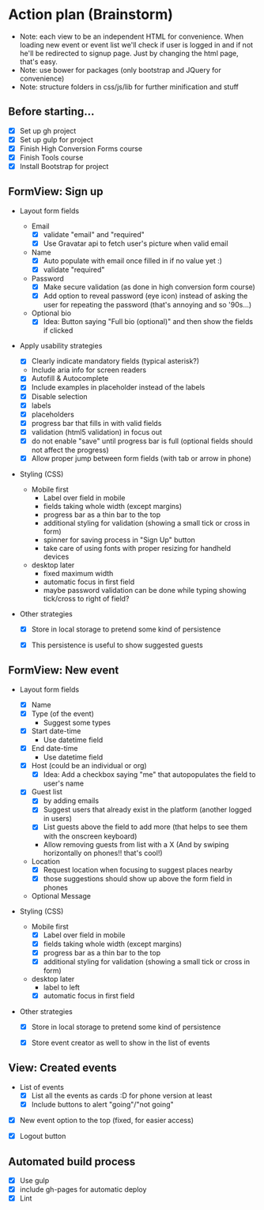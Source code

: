 # Action plan (Brainstorm)

* Note: each view to be an independent HTML for convenience. When loading new event or event list we'll check if user is logged in and if not he'll be redirected to signup page. Just by changing the html page, that's easy.
* Note: use bower for packages (only bootstrap and JQuery for convenience)
* Note: structure folders in css/js/lib for further minification and stuff

## Before starting...
- [x] Set up gh project
- [x] Set up gulp for project
- [x] Finish High Conversion Forms course
- [x] Finish Tools course
- [x] Install Bootstrap for project

## FormView: Sign up
- Layout form fields
  - Email
    - [x] validate "email" and "required"
    - [x] Use Gravatar api to fetch user's picture when valid email
  - Name
    - [x] Auto populate with email once filled in if no value yet :)
    - [x] validate "required"
  - Password
    - [x] Make secure validation (as done in high conversion form course)
    - [x] Add option to reveal password (eye icon) instead of asking the user for repeating the password (that's annoying and so '90s...)
  - Optional bio
    - [x] Idea: Button saying "Full bio (optional)" and then show the fields if clicked

- Apply usability strategies
  - [x] Clearly indicate mandatory fields (typical asterisk?)
  - Include aria info for screen readers
  - [x] Autofill & Autocomplete
  - [x] Include examples in placeholder instead of the labels
  - [x] Disable selection
  - [x] labels
  - [x] placeholders
  - [x] progress bar that fills in with valid fields
  - [x] validation (html5 validation) in focus out
  - [x] do not enable "save" until progress bar is full (optional fields should not affect the progress)
  - [x] Allow proper jump between form fields (with tab or arrow in phone)

- Styling (CSS)
  - Mobile first
    - Label over field in mobile
    - fields taking whole width (except margins)
    - progress bar as a thin bar to the top
    - additional styling for validation (showing a small tick or cross in form)
    - spinner for saving process in "Sign Up" button
    - take care of using fonts with proper resizing for handheld devices
  - desktop later
    - fixed maximum width
    - automatic focus in first field
    - maybe password validation can be done while typing showing tick/cross to right of field?

- Other strategies
  - [x] Store in local storage to pretend some kind of persistence
  - [x] This persistence is useful to show suggested guests


## FormView: New event
- Layout form fields
  - [x] Name
  - [x] Type (of the event)
    - Suggest some types
  - [x] Start date-time
    - Use datetime field
  - [x] End date-time
    - Use datetime field
  - [x] Host (could be an individual or org)
    - [x] Idea: Add a checkbox saying "me" that autopopulates the field to user's name
  - [x] Guest list
    - [x] by adding emails
    - [x] Suggest users that already exist in the platform (another logged in users)
    - [x] List guests above the field to add more (that helps to see them with the onscreen keyboard)
    - Allow removing guests from list with a X (And by swiping horizontally on phones!! that's cool!)
  - Location
    - [x] Request location when focusing to suggest places nearby
    - [x] those suggestions should show up above the form field in phones
  - Optional Message

- Styling (CSS)
  - Mobile first
    - [x] Label over field in mobile
    - [x] fields taking whole width (except margins)
    - [x] progress bar as a thin bar to the top
    - [x] additional styling for validation (showing a small tick or cross in form)
  - desktop later
    - label to left
    - [x] automatic focus in first field

- Other strategies
  - [x] Store in local storage to pretend some kind of persistence
  - [x] Store event creator as well to show in the list of events


## View: Created events
- List of events
  - [x] List all the events as cards :D for phone version at least
  - [x] Include buttons to alert "going"/"not going"
- [x] New event option to the top (fixed, for easier access)
- [x] Logout button


## Automated build process
- [x] Use gulp
- [x] include gh-pages for automatic deploy
- [x] Lint
